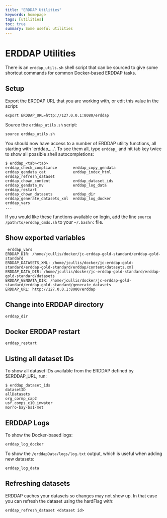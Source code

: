 ```yaml
---
title: "ERDDAP Utilities"
keywords: homepage
tags: [utilities]
toc: true
summary: Some useful utilities
---
```


# ERDDAP Utilities

There is an `erddap_utils.sh` shell script that can be sourced to give some shortcut commands for common Docker-based ERDDAP tasks.

## Setup

Export the ERDDAP URL that you are working with, or edit this value in the script:

`export ERDDAP_URL=http://127.0.0.1:8080/erddap`

Source the `erddap_utils.sh` script:

`source erddap_utils.sh`

You should now have access to a number of ERDDAP utility functions, all starting with 'erddap_...'. To see them all, type `erddap_` and hit tab key twice to show all possible shell autocompletions:

```
$ erddap_<tab><tab>
erddap_check_compliance       erddap_copy_gendata           erddap_gendata_cat            erddap_index_html             erddap_refresh_dataset
erddap_chown_content          erddap_dataset_ids            erddap_gendata_mv             erddap_log_data               erddap_restart
erddap_chown_datasets         erddap_dir                    erddap_generate_datasets_xml  erddap_log_docker             erddap_vars
...
```

If you would like these functions available on login, add the line `source /path/to/erddap_cmds.sh` to your `~/.bashrc` file.

## Show exported variables

```
 erddap_vars
ERDDAP_DIR: /home/jcullis/docker/jc-erddap-gold-standard/erddap-gold-standard
ERDDAP_DATASETS_XML: /home/jcullis/docker/jc-erddap-gold-standard/erddap-gold-standard/erddap/content/datasets.xml
ERDDAP_DATA_DIR: /home/jcullis/docker/jc-erddap-gold-standard/erddap-gold-standard/datasets
ERDDAP_GENDATA_DIR: /home/jcullis/docker/jc-erddap-gold-standard/erddap-gold-standard/generate_datasets
ERDDAP_URL: http://127.0.0.1:8080/erddap
```

## Change into ERDDAP directory

```
erddap_dir
```

## Docker ERDDAP restart

```
erddap_restart
```

## Listing all dataset IDs

To show all dataset IDs available from the ERDDAP defined by $ERDDAP_URL, run:

```
$ erddap_dataset_ids
datasetID
allDatasets
org_cormp_cap2
usf_comps_c10_inwater
morro-bay-bs1-met
```

## ERDDAP Logs

To show the Docker-based logs:

```
erddap_log_docker
```

To show the `/erddapData/logs/log.txt` output, which is useful when adding new datasets:

```
erddap_log_data
```

## Refreshing datasets

ERDDAP caches your datasets so changes may not show up. In that case you can refresh the dataset using the hardFlag with:

```
erddap_refresh_dataset <dataset id>
```